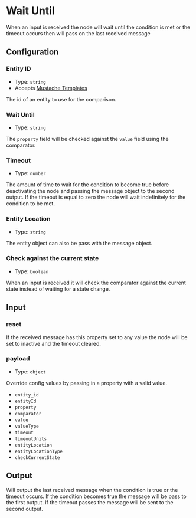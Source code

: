 # Wait Until

When an input is received the node will wait until the condition is met or the timeout occurs then will pass on the last received message

## Configuration

### Entity ID <Badge text="required"/>

- Type: `string`
- Accepts [Mustache Templates](/guide/mustache-templates.md)

The id of an entity to use for the comparison.

### Wait Until <Badge text="required"/>

- Type: `string`

The `property` field will be checked against the `value` field using the comparator.

### Timeout

- Type: `number`

The amount of time to wait for the condition to become true before deactivating the node and passing the message object to the second output. If the timeout is equal to zero the node will wait indefinitely for the condition to be met.

### Entity Location

- Type: `string`

The entity object can also be pass with the message object.

### Check against the current state

- Type: `boolean`

When an input is received it will check the comparator against the current state instead of waiting for a state change.

## Input

### reset

If the received message has this property set to any value the node will be set to inactive and the timeout cleared.

### payload

- Type: `object`

Override config values by passing in a property with a valid value.

- `entity_id`
- `entityId` <Badge type="warning" text="deprecated" />
- `property`
- `comparator`
- `value`
- `valueType`
- `timeout`
- `timeoutUnits`
- `entityLocation`
- `entityLocationType`
- `checkCurrentState`

## Output

Will output the last received message when the condition is true or the timeout
occurs. If the condition becomes true the message will be pass to the first
output. If the timeout passes the message will be sent to the second output.
